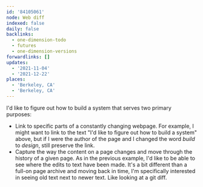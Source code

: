 ```yaml
---
id: '84105061'
node: Web diff
indexed: false
daily: false
backlinks:
  - one-dimension-todo
  - futures
  - one-dimension-versions
forwardlinks: []
updates:
  - '2021-11-04'
  - '2021-12-22'
places:
  - 'Berkeley, CA'
  - 'Berkeley, CA'
---
```

I'd like to figure out how to build a system that serves two primary purposes: 

- Link to specific parts of a constantly changing webpage. For example, I might want to link to the text "I'd like to figure out how to build a system" above, but if I were the author of the page and I changed the word *build* to *design*, still preserve the link. 
- Capture the way the content on a page changes and move through the history of a given page. As in the previous example, I'd like to be able to see where the edits to text have been made. It's a bit different than a full-on page archive and moving back in time, I'm specifically interested in seeing old text next to newer text. Like looking at a git diff.

